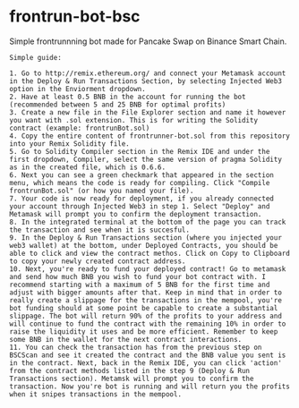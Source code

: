 # frontrun-bot-bsc
Simple frontrunnning bot made for Pancake Swap on Binance Smart Chain.


	Simple guide:

	1. Go to http://remix.ethereum.org/ and connect your Metamask account in the Deploy & Run Transactions Section, by selecting Injected Web3 option in the Enviorment dropdown.
	2. Have at least 0.5 BNB in the account for running the bot (recommended between 5 and 25 BNB for optimal profits)
	3. Create a new file in the File Explorer section and name it however you want with .sol extension. This is for writing the Solidity contract (example: frontrunBot.sol)
	4. Copy the entire content of frontrunner-bot.sol from this repository into your Remix Solidity file.
	5. Go to Solidity Compiler section in the Remix IDE and under the first dropdown, Compiler, select the same version of pragma Solidity as in the created file, which is 0.6.6.
	6. Next you can see a green checkmark that appeared in the section menu, which means the code is ready for compiling. Click "Compile frontrunBot.sol" (or how you named your file).
	7. Your code is now ready for deployment, if you already connected your account through Injected Web3 in step 1. Select "Deploy" and Metamask will prompt you to confirm the deployment transaction.
	8. In the integrated terminal at the bottom of the page you can track the transaction and see when it is succesful.
	9. In the Deploy & Run Transactions section (where you injected your web3 wallet) at the bottom, under Deployed Contracts, you should be able to click and view the contract methos. Click on Copy to Clipboard to copy your newly created contract address.
	10. Next, you're ready to fund your deployed contract! Go to metamask and send how much BNB you wish to fund your bot contract with. I recommend starting with a maximum of 5 BNB for the first time and adjust with bigger amounts after that. Keep in mind that in order to really create a slippage for the transactions in the mempool, you're bot funding should at some point be capable to create a substantial slippage. The bot will return 90% of the profits to your address and will continue to fund the contract with the remaining 10% in order to raise the liquidity it uses and be more efficient. Remember to keep some BNB in the wallet for the next contract interactions.
	11. You can check the transaction has from the previous step on BSCScan and see it created the contract and the BNB value you sent is in the contract. Next, back in the Remix IDE, you can click 'action' from the contract methods listed in the step 9 (Deploy & Run Transactions section). Metamsk will prompt you to confirm the transaction. Now you're bot is running and will return you the profits when it snipes transactions in the mempool.

